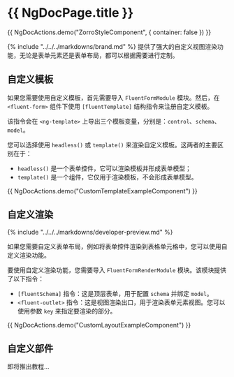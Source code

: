 # {{ NgDocPage.title }}

{{ NgDocActions.demo("ZorroStyleComponent", { container: false }) }}

{% include "../../../markdowns/brand.md" %} 提供了强大的自定义视图渲染功能，无论是表单元素还是表单布局，都可以根据需要进行定制。

## 自定义模板

如果您需要使用自定义模板，首先需要导入 `FluentFormModule` 模块。然后，在 `<fluent-form>` 组件下使用 `[fluentTemplate]` 结构指令来注册自定义模板。

该指令会在 `<ng-template>` 上导出三个模板变量，分别是：`control`、`schema`、`model`。

您可以选择使用 `headless()` 或 `template()` 来渲染自定义模板。这两者的主要区别在于：

- `headless()` 是一个表单控件，它可以渲染模板并形成表单模型；
- `template()` 是一个组件，它仅用于渲染模板，不会形成表单模型。

{{ NgDocActions.demo("CustomTemplateExampleComponent") }}

## 自定义渲染

{% include "../../../markdowns/developer-preview.md" %}

如果您需要自定义表单布局，例如将表单控件渲染到表格单元格中，您可以使用自定义渲染功能。

要使用自定义渲染功能，您需要导入 `FluentFormRenderModule` 模块。该模块提供了以下指令：

- `[fluentSchema]` 指令：这是顶层表单，用于配置 `schema` 并绑定 `model`。
- `<fluent-outlet>` 指令：这是视图渲染出口，用于渲染表单元素视图。您可以使用参数 `key` 来指定要渲染的部分。

{{ NgDocActions.demo("CustomLayoutExampleComponent") }}

## 自定义部件

即将推出教程...

